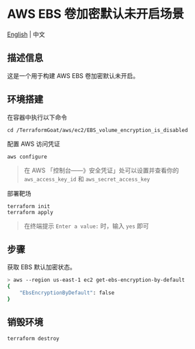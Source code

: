 # AWS EBS 卷加密默认未开启场景

[English](./README.md) | 中文

## 描述信息

这是一个用于构建 AWS EBS 卷加密默认未开启。

## 环境搭建

在容器中执行以下命令

```shell
cd /TerraformGoat/aws/ec2/EBS_volume_encryption_is_disabled
```

配置 AWS 访问凭证

```shell
aws configure
```

> 在 AWS 「控制台——》安全凭证」处可以设置并查看你的 `aws_access_key_id` 和 `aws_secret_access_key`

部署靶场

```shell
terraform init
terraform apply
```

> 在终端提示 `Enter a value:` 时，输入 `yes` 即可

## 步骤

获取 EBS 默认加密状态。

```bash
> aws --region us-east-1 ec2 get-ebs-encryption-by-default
{
    "EbsEncryptionByDefault": false
}
```

## 销毁环境

```shell
terraform destroy
```
